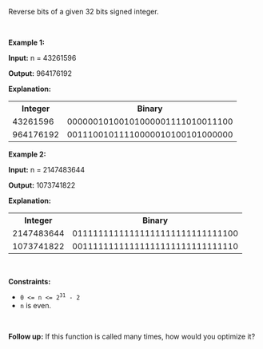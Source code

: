 <div><div class="flex flex-col" style="position: relative;"><div class="elfjS" data-track-load="description_content"><p>Reverse bits of a given 32 bits signed integer.</p>

<p>&nbsp;</p>
<p><strong class="example">Example 1:</strong></p>

<div class="example-block">
<p><strong>Input:</strong> <span class="example-io">n = 43261596</span></p>

<p><strong>Output:</strong> <span class="example-io">964176192</span></p>

<p><strong>Explanation:</strong></p>

<table><tbody><tr><th>Integer</th><th>Binary</th></tr><tr><td>43261596</td><td>00000010100101000001111010011100</td></tr><tr><td>964176192</td><td>00111001011110000010100101000000</td></tr></tbody></table>
</div>

<p><strong class="example">Example 2:</strong></p>

<div class="example-block">
<p><strong>Input:</strong> <span class="example-io">n = 2147483644</span></p>

<p><strong>Output:</strong> <span class="example-io">1073741822</span></p>

<p><strong>Explanation:</strong></p>

<table><tbody><tr><th>Integer</th><th>Binary</th></tr><tr><td>2147483644</td><td>01111111111111111111111111111100</td></tr><tr><td>1073741822</td><td>00111111111111111111111111111110</td></tr></tbody></table>
</div>

<p>&nbsp;</p>
<p><strong>Constraints:</strong></p>

<ul>
	<li><code>0 &lt;= n &lt;= 2<sup>31</sup> - 2</code></li>
	<li><code>n</code> is even.</li>
</ul>

<p>&nbsp;</p>
<p><strong>Follow up:</strong> If this function is called many times, how would you optimize it?</p>
</div><span style="font-size: 0px; line-height: 0;">&nbsp;</span></div></div>